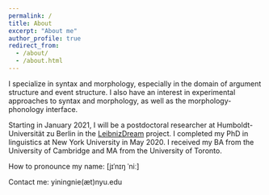 ```yaml
---
permalink: /
title: About
excerpt: "About me"
author_profile: true
redirect_from: 
  - /about/
  - /about.html
---
```


I specialize in syntax and morphology, especially in the domain of argument structure and event structure. I also have an interest in experimental approaches to syntax and morphology, as well as the morphology-phonology interface.

Starting in January 2021, I will be a postdoctoral researcher at Humboldt-Universität zu Berlin in the [LeibnizDream](https://leibnizdream.eu) project. I completed my PhD in linguistics at New York University in May 2020. I received my BA from the University of Cambridge and MA from the University of Toronto.

How to pronounce my name: [jɪˈnɪŋ ˈniː]<br/>

Contact me: yiningnie(æt)nyu.edu
